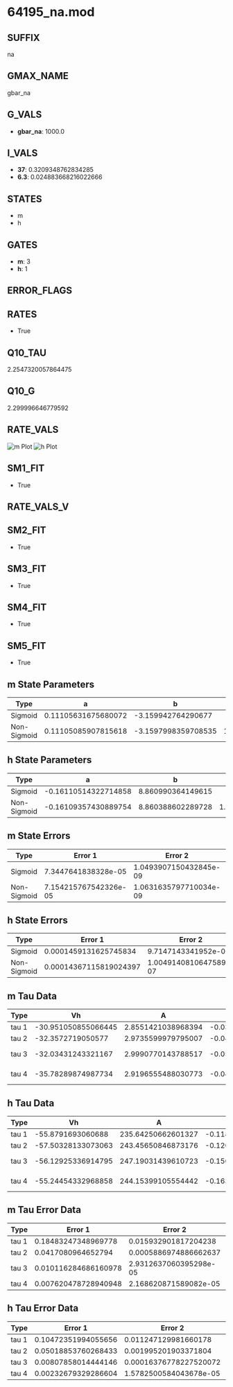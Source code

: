 # 64195_na.mod

## SUFFIX

na

## GMAX_NAME

gbar_na

## G_VALS

- **gbar_na**: 1000.0

## I_VALS

- **37**: 0.3209348762834285
- **6.3**: 0.024883668216022666

## STATES

- m
- h

## GATES

- **m**: 3
- **h**: 1

## ERROR_FLAGS


## RATES

- True

## Q10_TAU

2.2547320057864475

## Q10_G

2.299996646779592

## RATE_VALS

![m Plot](/Users/pbozelos/Dropbox/icg-Chai-Panos/supermodels/output_markdown_files/Na/64195_na.mod/images/m.png)
![h Plot](/Users/pbozelos/Dropbox/icg-Chai-Panos/supermodels/output_markdown_files/Na/64195_na.mod/images/h.png)

## SM1_FIT

- True

## RATE_VALS_V

## SM2_FIT

- True

## SM3_FIT

- True

## SM4_FIT

- True

## SM5_FIT

- True

## m State Parameters

| Type | a | b | c | d |
| --- | --- | --- | --- | --- |
| Sigmoid | 0.11105631675680072 | -3.159942764290677 |
| Non-Sigmoid | 0.11105085907815618 | -3.1597998359708535 | 1.000022472665907 | -1.3247262686609915e-05 |

## h State Parameters

| Type | a | b | c | d |
| --- | --- | --- | --- | --- |
| Sigmoid | -0.16110514322714858 | 8.860990364149615 |
| Non-Sigmoid | -0.16109357430889754 | 8.860388602289728 | 1.0000336595407586 | -1.0806404915313926e-05 |

## m State Errors

| Type | Error 1 | Error 2 | Error 3 |
| --- | --- | --- | --- |
| Sigmoid | 7.3447641838328e-05 | 1.0493907150432845e-09 | 4.701758553786776e-05 |
| Non-Sigmoid | 7.154215767542326e-05 | 1.0631635797710034e-09 | 4.579778783738293e-05 |

## h State Errors

| Type | Error 1 | Error 2 | Error 3 |
| --- | --- | --- | --- |
| Sigmoid | 0.0001459131625745834 | 9.7147143341952e-08 | 0.00011878912215669423 |
| Non-Sigmoid | 0.00014367115819024397 | 1.0049140810647589e-07 | 0.00011696388769540285 |

## m Tau Data

| Type | Vh | A | b1 | b2 | c1 | c2 | d1 | d2 | e1 | e2 |
| --- | --- | --- | --- | --- | --- | --- | --- | --- | --- | --- |
| tau 1 | -30.951050855066445 | 2.8551421038968394 | -0.03506855868869279 | -0.0338789557880204 |
| tau 2 | -32.3572719050577 | 2.9735599979795007 | -0.045215989232852985 | 0.00019461032754497284 | -0.050823980748143614 | -0.00035257708169414713 |
| tau 3 | -32.03431243321167 | 2.9990770143788517 | -0.05177332439137323 | 0.00038495808534969516 | -1.1723603862921132e-06 | -0.0585839081278391 | -0.0007073136100564238 | -3.885526287535251e-06 |
| tau 4 | -35.78289874987734 | 2.9196555488030773 | -0.04401872167315329 | 0.00023001436809731837 | -1.3376148829835028e-07 | -2.0921302971480868e-09 | -0.06539445201161598 | -0.0010995359564666277 | -1.2579157428026945e-05 | -6.510611786432445e-08 |

## h Tau Data

| Type | Vh | A | b1 | b2 | c1 | c2 | d1 | d2 | e1 | e2 |
| --- | --- | --- | --- | --- | --- | --- | --- | --- | --- | --- |
| tau 1 | -55.8791693060688 | 235.64250662601327 | -0.11816427506566046 | -0.09670415025051535 |
| tau 2 | -57.50328133073063 | 243.45650846873176 | -0.12065398675299223 | 0.0005987029141987731 | -0.13777708522457777 | -0.0017174417800254953 |
| tau 3 | -56.12925336914795 | 247.19031439610723 | -0.1509793655404521 | 0.0018241110945203896 | -7.748859815891999e-06 | -0.1358221631471004 | -0.002253485331853405 | -1.610959212280846e-05 |
| tau 4 | -55.24454332968858 | 244.15399105554442 | -0.16391568985458496 | 0.002509566943126183 | -1.874106473372121e-05 | 5.230071003658938e-08 | -0.12111311682539165 | -0.0013935553359293745 | 5.625969992330186e-07 | 9.437238345726485e-08 |

## m Tau Error Data

| Type | Error 1 | Error 2 | Error 3 |
| --- | --- | --- | --- |
| tau 1 | 0.18483247348969778 | 0.015932901817204238 | 0.07189052768188961 |
| tau 2 | 0.0417080964652794 | 0.0005886974886662637 | 0.016222349930642557 |
| tau 3 | 0.010116284686160978 | 2.9312637060395298e-05 | 0.00393472548701713 |
| tau 4 | 0.007620478728940948 | 2.168620871589082e-05 | 0.0029639826090555226 |

## h Tau Error Data

| Type | Error 1 | Error 2 | Error 3 |
| --- | --- | --- | --- |
| tau 1 | 0.10472351994055656 | 0.011247129981660178 | 0.07947999062266237 |
| tau 2 | 0.05018853760268433 | 0.001995201903371804 | 0.038090626635647135 |
| tau 3 | 0.00807858014444146 | 0.00016376778227520072 | 0.0061312441989067575 |
| tau 4 | 0.00232679329286604 | 1.5782500584043678e-05 | 0.0017659214396425849 |

